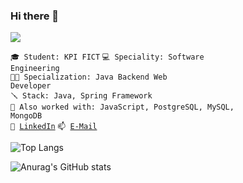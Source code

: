### Hi there 👋

![](https://komarev.com/ghpvc/?username=your-github-maxim-gaiduchek&color=orange)

<code>🎓 Student: KPI FICT</code>
<code>💻 Speciality: Software Engineering</code><br>
<code>🧑‍💻 Specialization: Java Backend Web Developer</code><br>
<code>🪛 Stack: Java, Spring Framework</code><br>
<code>🔩 Also worked with: JavaScript, PostgreSQL, MySQL, MongoDB</code><br>
<code>💬 [LinkedIn](https://www.linkedin.com/in/maxim-gaiduchek-213467216)</code>
<code>📫 [E-Mail](mailto:maxim.gayduchek@gmail.com)</code>

![Top Langs](https://github-readme-stats.vercel.app/api/top-langs/?username=maxim-gaiduchek&theme=chartreuse-dark&layout=compact)

![Anurag's GitHub stats](https://github-readme-stats.vercel.app/api?username=maxim-gaiduchek&theme=chartreuse-dark)
